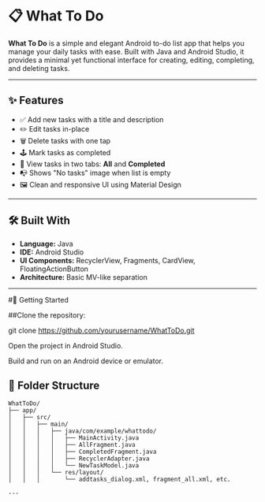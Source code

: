 # 📋 What To Do

**What To Do** is a simple and elegant Android to-do list app that helps you manage your daily tasks with ease. Built with Java and Android Studio, it provides a minimal yet functional interface for creating, editing, completing, and deleting tasks.

---

## ✨ Features

- ✅ Add new tasks with a title and description
- ✏️ Edit tasks in-place
- 🗑️ Delete tasks with one tap
- 🕹️ Mark tasks as completed
- 📂 View tasks in two tabs: **All** and **Completed**
- 📭 Shows "No tasks" image when list is empty
- 🖼️ Clean and responsive UI using Material Design

---

## 🛠️ Built With

- **Language:** Java
- **IDE:** Android Studio
- **UI Components:** RecyclerView, Fragments, CardView, FloatingActionButton
- **Architecture:** Basic MV-like separation

---

#🚀 Getting Started

##Clone the repository:

git clone https://github.com/yourusername/WhatToDo.git

Open the project in Android Studio.

Build and run on an Android device or emulator.

## 📁 Folder Structure

```plaintext
WhatToDo/
├── app/
│   ├── src/
│   │   ├── main/
│   │   │   ├── java/com/example/whattodo/
│   │   │   │   ├── MainActivity.java
│   │   │   │   ├── AllFragment.java
│   │   │   │   ├── CompletedFragment.java
│   │   │   │   ├── RecyclerAdapter.java
│   │   │   │   └── NewTaskModel.java
│   │   │   └── res/layout/
│   │   │       └── addtasks_dialog.xml, fragment_all.xml, etc.

---




